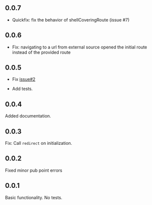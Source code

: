 ## 0.0.7
  - Quickfix: fix the behavior of shellCoveringRoute (issue #7)


## 0.0.6

  - Fix: navigating to a url from external source opened the initial route instead of the provided route


## 0.0.5

- Fix [issue#2](https://github.com/sufftea/hyper_router/issues/2)


- Add tests.

## 0.0.4

Added documentation.

## 0.0.3

Fix: Call `redirect` on initialization.

## 0.0.2

Fixed minor pub point errors

## 0.0.1

Basic functionality. No tests.
